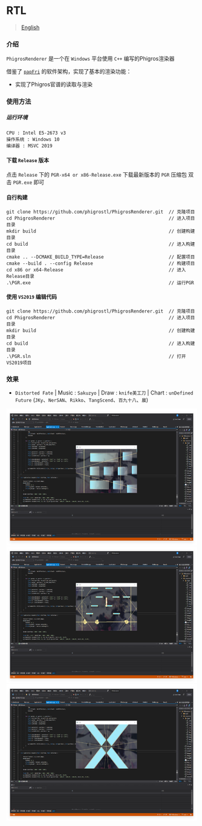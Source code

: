 # RTL
> [English](./README_en.md)
### 介绍
`PhigrosRenderer` 是一个在 `Windows` 平台使用 `C++` 编写的Phigros渲染器

借鉴了 [`papFri`](https://www.bilibili.com/video/BV1YJ7uzGE9x) 的软件架构，实现了基本的渲染功能：

 - 实现了Phigros官谱的读取与渲染

### 使用方法

##### 运行环境

```
CPU : Intel E5-2673 v3
操作系统 : Windows 10
编译器 : MSVC 2019
```

#### 下载 `Release` 版本
点击 `Release` 下的 `PGR-x64 or x86-Release.exe` 下载最新版本的 `PGR` 压缩包
双击 `PGR.exe` 即可

#### 自行构建

```
git clone https://github.com/phigrostl/PhigrosRenderer.git  // 克隆项目
cd PhigrosRenderer                                          // 进入项目目录
mkdir build                                                 // 创建构建目录
cd build                                                    // 进入构建目录
cmake .. --DCMAKE_BUILD_TYPE=Release                        // 配置项目
cmake --build . --config Release                            // 构建项目
cd x86 or x64-Release                                       // 进入Release目录
.\PGR.exe                                                   // 运行PGR
```

#### 使用 `VS2019` 编辑代码
```
git clone https://github.com/phigrostl/PhigrosRenderer.git  // 克隆项目
cd PhigrosRenderer                                          // 进入项目目录
mkdir build                                                 // 创建构建目录
cd build                                                    // 进入构建目录
.\PGR.sln                                                   // 打开VS2019项目
```

### 效果
 - `Distorted Fate` | Music : `Sakuzyo` | Draw : `knife美工刀` | Chart : `unDefined Future` (`JKy`、`NerSAN`、`Rikko`、`TangScend`、`百九十八`、`晨`)
 <div>
	<img src="./DF1.png" width="640px" height="360px" />
 </div>
 
 <div>
	<img src="./DF2.png" width="640px" height="360px" />
 </div>

 <div>
	<img src="./DF3.png" width="640px" height="360px" />
 </div>
 
